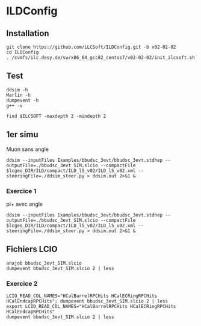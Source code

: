 # ILDConfig

## Installation
```
git clone https://github.com/iLCSoft/ILDConfig.git -b v02-02-02
cd ILDConfig
. /cvmfs/ilc.desy.de/sw/x86_64_gcc82_centos7/v02-02-02/init_ilcsoft.sh
```

## Test 
```
ddsim -h
Marlin -h
dumpevent -h 
g++ -v

find $ILCSOFT -maxdepth 2 -mindepth 2
```

## 1er simu
Muon sans angle
```
ddsim --inputFiles Examples/bbudsc_3evt/bbudsc_3evt.stdhep --outputFile=./bbudsc_3evt_SIM.slcio --compactFile $lcgeo_DIR/ILD/compact/ILD_l5_v02/ILD_l5_v02.xml --steeringFile=./ddsim_steer.py > ddsim.out 2>&1 &    
```

### Exercice 1
pi+ avec angle
```
ddsim --inputFiles Examples/bbudsc_3evt/bbudsc_3evt.stdhep --outputFile=./bbudsc_3evt_SIM.slcio --compactFile $lcgeo_DIR/ILD/compact/ILD_l5_v02/ILD_l5_v02.xml --steeringFile=./ddsim_steer.py > ddsim.out 2>&1 &    
```

## Fichiers LCIO
```
anajob bbudsc_3evt_SIM.slcio
dumpevent bbudsc_3evt_SIM.slcio 2 | less
```

### Exercice 2
``` 
LCIO_READ_COL_NAMES="HCalBarrelRPCHits HCalECRingRPCHits HCalEndcapRPCHits"; dumpevent bbudsc_3evt_SIM.slcio 2 | less
export LCIO_READ_COL_NAMES="HCalBarrelRPCHits HCalECRingRPCHits HCalEndcapRPCHits"
dumpevent bbudsc_3evt_SIM.slcio 2 | less
```


